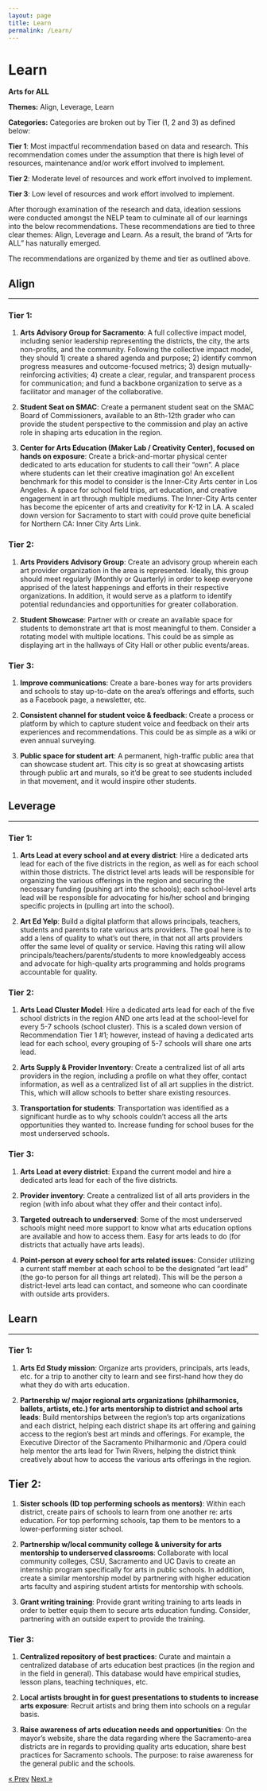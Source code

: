 ```yaml
---
layout: page
title: Learn
permalink: /Learn/
---
```


# Learn

**Arts for ALL**

**Themes:** Align, Leverage, Learn

**Categories:** Categories are broken out by Tier (1, 2 and 3) as defined below:

**Tier 1**: Most impactful recommendation based on data and research. This recommendation comes under the assumption that there is high level of resources, maintenance and/or work effort involved to implement.

**Tier 2**: Moderate level of resources and work effort involved to implement.

**Tier 3**: Low level of resources and work effort involved to implement.

After thorough examination of the research and data, ideation sessions were conducted amongst the NELP team to culminate all of our learnings into the below recommendations. These recommendations are tied to three clear themes: Align, Leverage and Learn. As a result, the brand of “Arts for ALL” has naturally emerged. 

The recommendations are organized by theme and tier as outlined above.  

## Align
***
### Tier 1:
1. **Arts Advisory Group for Sacramento**: A full collective impact model, including senior leadership representing the districts, the city, the arts non-profits, and the community. Following the collective impact model, they should 1) create a shared agenda and purpose; 2) identify common progress measures and outcome-focused metrics; 3) design mutually-reinforcing activities; 4) create a clear, regular, and transparent process for communication; and fund a backbone organization to serve as a facilitator and manager of the collaborative.

2. **Student Seat on SMAC**: Create a permanent student seat on the SMAC Board of Commissioners, available to an 8th-12th grader who can provide the student perspective to the commission and play an active role in shaping arts education in the region.

3. **Center for Arts Education (Maker Lab / Creativity Center), focused on hands on exposure**: Create a brick-and-mortar physical center dedicated to arts education for students to call their “own”. A place where students can let their creative imagination go!  An excellent benchmark for this model to consider is the Inner-City Arts center in Los Angeles. A space for school field trips, art education, and creative engagement in art through multiple mediums. The Inner-City Arts center has become the epicenter of arts and creativity for K-12 in LA. A scaled down version for Sacramento to start with could prove quite beneficial for Northern CA: Inner City Arts Link.

### Tier 2:
1. **Arts Providers Advisory Group**: Create an advisory group wherein each art provider organization in the area is represented. Ideally, this group should meet regularly (Monthly or Quarterly) in order to keep everyone apprised of the latest happenings and efforts in their respective organizations. In addition, it would serve as a platform to identify potential redundancies and opportunities for greater collaboration.

2. **Student Showcase**: Partner with or create an available space for students to demonstrate art that is most meaningful to them. Consider a rotating model with multiple locations. This could be as simple as displaying art in the hallways of City Hall or other public events/areas. 

### Tier 3:
1. **Improve communications**: Create a bare-bones way for arts providers and schools to stay up-to-date on the area’s offerings and efforts, such as a Facebook page, a newsletter, etc.

2. **Consistent channel for student voice & feedback**: Create a process or platform by which to capture student voice and feedback on their arts experiences and recommendations. This could be as simple as a wiki or even annual surveying.

3. **Public space for student art**: A permanent, high-traffic public area that can showcase student art. This city is so great at showcasing artists through public art and murals, so it’d be great to see students included in that movement, and it would inspire other students.

## Leverage
***
### Tier 1:
1. **Arts Lead at every school and at every district**: Hire a dedicated arts lead for each of the five districts in the region, as well as for each school within those districts. The district level arts leads will be responsible for organizing the various offerings in the region and securing the necessary funding (pushing art into the schools); each school-level arts lead will be responsible for advocating for his/her school and bringing specific projects in (pulling art into the school).

2. **Art Ed Yelp**: Build a digital platform that allows principals, teachers, students and parents to rate various arts providers. The goal here is to add a lens of quality to what’s out there, in that not all arts providers offer the same level of quality or service. Having this rating will allow principals/teachers/parents/students to more knowledgeably access and advocate for high-quality arts programming and holds programs accountable for quality.

### Tier 2:
1. **Arts Lead Cluster Model**: Hire a dedicated arts lead for each of the five school districts in the region AND one arts lead at the school-level for every 5-7 schools (school cluster). This is a scaled down version of Recommendation Tier 1 #1; however, instead of having a dedicated arts lead for each school, every grouping of 5-7 schools will share one arts lead.

2. **Arts Supply & Provider Inventory**: Create a centralized list of all arts providers in the region, including a profile on what they offer, contact information, as well as a centralized list of all art supplies in the district. This, which will allow schools to better share existing resources.

3. **Transportation for students**: Transportation was identified as a significant hurdle as to why schools couldn’t access all the arts opportunities they wanted to. Increase funding for school buses for the most underserved schools.
 
### Tier 3:
1. **Arts Lead at every district**: Expand the current model and hire a dedicated arts lead for each of the five districts.

2. **Provider inventory**: Create a centralized list of all arts providers in the region (with info about what they offer and their contact info). 

3. **Targeted outreach to underserved**: Some of the most underserved schools might need more support to know what arts education options are available and how to access them. Easy for arts leads to do (for districts that actually have arts leads).

4. **Point-person at every school for arts related issues**: Consider utilizing a current staff member at each school to be the designated “art lead” (the go-to person for all things art related). This will be the person a district-level arts lead can contact, and someone who can coordinate with outside arts providers.

## Learn
***
### Tier 1:
1. **Arts Ed Study mission**: Organize arts providers, principals, arts leads, etc. for a trip to another city to learn and see first-hand how they do what they do with arts education.

2. **Partnership w/ major regional arts organizations (philharmonics, ballets, artists, etc.) for arts mentorship to district and school arts leads**: Build mentorships between the region’s top arts organizations and each district, helping each district shape its art offering and gaining access to the region’s best art minds and offerings. For example, the Executive Director of the Sacramento Philharmonic and /Opera could help mentor the arts lead for Twin Rivers, helping the district think creatively about how to access the various arts offerings in the region.

## Tier 2:
1. **Sister schools (ID top performing schools as mentors)**: Within each district, create pairs of schools to learn from one another re: arts education. For top performing schools, tap them to be mentors to a lower-performing sister school.

2. **Partnership w/local community college & university for arts mentorship to underserved classrooms**: Collaborate with local community colleges, CSU, Sacramento and UC Davis to create an internship program specifically for arts in public schools. In addition, create a similar mentorship model by partnering with higher education arts faculty and aspiring student artists for mentorship with schools. 

3. **Grant writing training**: Provide grant writing training to arts leads in order to better equip them to secure arts education funding. Consider, partnering with an outside expert to provide the training.


### Tier 3:
1. **Centralized repository of best practices**: Curate and maintain a centralized database of arts education best practices (in the region and in the field in general). This database would have empirical studies, lesson plans, teaching techniques, etc.

2. **Local artists brought in for guest presentations to students to increase arts exposure**: Recruit artists and bring them into schools on a regular basis.

3. **Raise awareness of arts education needs and opportunities**: On the mayor’s website, share the data regarding where the Sacramento-area districts are in regards to providing quality arts education, share best practices for Sacramento schools. The purpose: to raise awareness for the general public and the schools.

<!-- Pagination -->
<div class="pagination">
  <a class="pagination-item older" href="{{ site.baseurl }}/leverage">&laquo; Prev</a>
  <a class="pagination-item newer" href="{{ site.baseurl }}/appendix_a">Next &raquo;</a>
</div>
